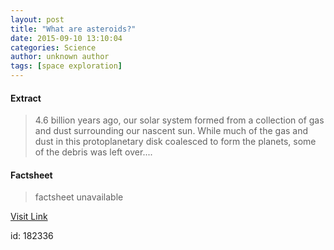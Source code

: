 ```yaml
---
layout: post
title: "What are asteroids?"
date: 2015-09-10 13:10:04
categories: Science
author: unknown author
tags: [space exploration]
---
```



#### Extract
>4.6 billion years ago, our solar system formed from a collection of gas and dust surrounding our nascent sun. While much of the gas and dust in this protoplanetary disk coalesced to form the planets, some of the debris was left over....

#### Factsheet
>factsheet unavailable

[Visit Link](http://phys.org/news/2015-09-asteroids.html)

id:  182336
